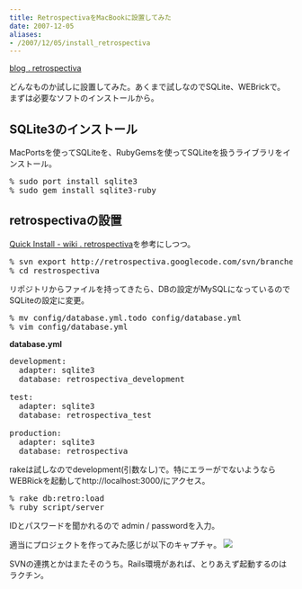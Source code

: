 ```yaml
---
title: RetrospectivaをMacBookに設置してみた
date: 2007-12-05
aliases:
- /2007/12/05/install_retrospectiva
---
```

<a href="http://retrospectiva.org/blog">blog . retrospectiva</a>

どんなものか試しに設置してみた。あくまで試しなのでSQLite、WEBrickで。まずは必要なソフトのインストールから。

<h2>SQLite3のインストール</h2>
MacPortsを使ってSQLiteを、RubyGemsを使ってSQLiteを扱うライブラリをインストール。
<pre lang="bash">
% sudo port install sqlite3
% sudo gem install sqlite3-ruby
</pre>

<h2>retrospectivaの設置</h2>
<a href="http://retrospectiva.org/wiki/Quick+install">Quick Install - wiki . retrospectiva</a>を参考にしつつ。

<pre lang="bash">
% svn export http://retrospectiva.googlecode.com/svn/branches/1-0 retrospectiva
% cd restrospectiva
</pre>

リポジトリからファイルを持ってきたら、DBの設定がMySQLになっているのでSQLiteの設定に変更。
<pre lang="bash">
% mv config/database.yml.todo config/database.yml
% vim config/database.yml
</pre>
<strong>database.yml</strong>
<pre lang="ruby">
development:
  adapter: sqlite3
  database: retrospectiva_development

test:
  adapter: sqlite3
  database: retrospectiva_test

production:
  adapter: sqlite3
  database: retrospectiva
</pre>

rakeは試しなのでdevelopment(引数なし)で。特にエラーがでないようならWEBRickを起動してhttp://localhost:3000/にアクセス。

<pre lang="bash">
% rake db:retro:load
% ruby script/server
</pre>

IDとパスワードを聞かれるので admin / passwordを入力。

適当にプロジェクトを作ってみた感じが以下のキャプチャ。
<img src="http://farm3.static.flickr.com/2067/2086299815_6a6030a3b6.jpg?v=0"/>

SVNの連携とかはまたそのうち。Rails環境があれば、とりあえず起動するのはラクチン。